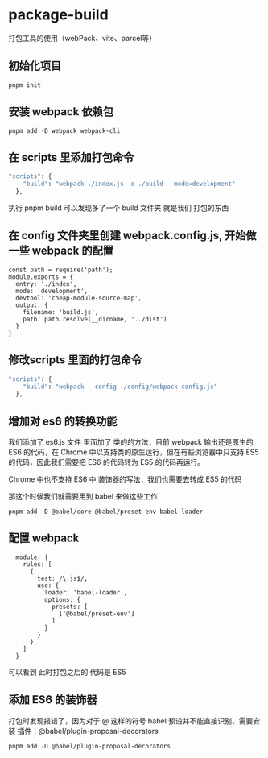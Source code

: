 # package-build
打包工具的使用（webPack、vite、parcel等）


## 初始化项目
`pnpm init`

## 安装 webpack 依赖包

`pnpm add -D webpack webpack-cli`

## 在 scripts 里添加打包命令
```cmd
"scripts": {
    "build": "webpack ./index.js -o ./build --mode=development"
  },
```
执行 pnpm build 可以发现多了一个 build 文件夹 就是我们 打包的东西

## 在 config 文件夹里创建 webpack.config.js, 开始做一些 webpack 的配置
```
const path = require('path');
module.exports = {
  entry: './index',
  mode: 'development',
  devtool: 'cheap-module-source-map',
  output: {
    filename: 'build.js',
    path: path.resolve(__dirname, '../dist')
  }
}
```

## 修改scripts 里面的打包命令
```cmd
"scripts": {
    "build": "webpack --config ./config/webpack-config.js"
  },
```

## 增加对 es6 的转换功能
我们添加了 es6.js 文件 里面加了 类的的方法，目前 webpack 输出还是原生的 ES6 的代码，在 Chrome 中以支持类的原生运行，但在有些浏览器中只支持 ES5 的代码，因此我们需要把 ES6 的代码转为 ES5 的代码再运行。 

Chrome 中也不支持 ES6 中 装饰器的写法，我们也需要去转成 ES5 的代码

那这个时候我们就需要用到 babel 来做这些工作

`pnpm add -D @babel/core @babel/preset-env babel-loader`

## 配置 webpack
```
  module: {
    rules: [
      {
        test: /\.js$/,
        use: {
          loader: 'babel-loader',
          options: {
            presets: [
              ['@babel/preset-env']
            ]
          }
        }
      }
    ]
  }
```

可以看到 此时打包之后的 代码是 ES5 

## 添加 ES6 的装饰器
打包时发现报错了，因为对于 @ 这样的符号 babel 预设并不能直接识别，需要安装 插件：@babel/plugin-proposal-decorators

`pnpm add -D @babel/plugin-proposal-decorators`